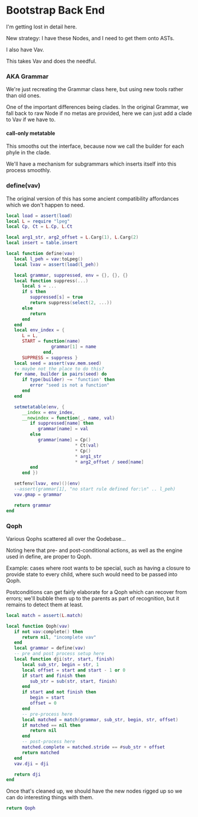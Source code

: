 # Bootstrap Back End

I'm getting lost in detail here\.

New strategy: I have these Nodes, and I need to get them onto ASTs\.

I also have Vav\.

This takes Vav and does the needful\.


### AKA Grammar

We're just recreating the Grammar class here, but using new tools rather than
old ones\.

One of the important differences being clades\.  In the original Grammar, we
fall back to raw Node if no metas are provided, here we can just add a clade
to Vav if we have to\.


#### call\-only metatable

This smooths out the interface, because now we call the builder for each phyle
in the clade\.

We'll have a mechanism for subgrammars which inserts itself into this process
smoothly\.


### define\(vav\)

The original version of this has some ancient compatibility affordances which
we don't happen to need\.

```lua
local load = assert(load)
local L = require "lpeg"
local Cp, Ct = L.Cp, L.Ct

local arg1_str, arg2_offset = L.Carg(1), L.Carg(2)
local insert = table.insert

local function define(vav)
   local l_peh = vav:toLpeg()
   local lvav = assert(load(l_peh))

   local grammar, suppressed, env = {}, {}, {}
   local function suppress(...)
      local s = ...
      if s then
         suppressed[s] = true
         return suppress(select(2, ...))
      else
         return
      end
   end
   local env_index = {
      L = L,
      START = function(name)
                 grammar[1] = name
              end,
      SUPPRESS = suppress }
   local seed = assert(vav.mem.seed)
   -- maybe not the place to do this?
   for name, builder in pairs(seed) do
      if type(builder) ~= 'function' then
         error "seed is not a function"
      end
   end

   setmetatable(env, {
      __index = env_index,
      __newindex = function(_, name, val)
         if suppressed[name] then
            grammar[name] = val
         else
            grammar[name] = Cp()
                          * Ct(val)
                          * Cp()
                          * arg1_str
                          * arg2_offset / seed[name]
         end
      end })

   setfenv(lvav, env)()(env)
   --assert(grammar[1], "no start rule defined for:\n" .. l_peh)
   vav.gmap = grammar

   return grammar
end
```


### Qoph

Various Qophs scattered all over the Qodebase\.\.\.

Noting here that pre\- and post\-conditional actions, as well as the engine
used in define, are proper to Qoph\.

Example: cases where root wants to be special, such as having a closure to
provide state to every child, where such would need to be passed into Qoph\.

Postconditions can get fairly elaborate for a Qoph which can recover from
errors; we'll bubble them up to the parents as part of recognition, but it
remains to detect them at least\.

```lua
local match = assert(L.match)

local function Qoph(vav)
   if not vav:complete() then
      return nil, "incomplete vav"
   end
   local grammar = define(vav)
   -- pre and post process setup here
   local function dji(str, start, finish)
      local sub_str, begin = str, 1
      local offset = start and start - 1 or 0
      if start and finish then
         sub_str = sub(str, start, finish)
      end
      if start and not finish then
         begin = start
         offset = 0
      end
      -- pre-process here
      local matched = match(grammar, sub_str, begin, str, offset)
      if matched == nil then
         return nil
      end
      -- post-process here
      matched.complete = matched.stride == #sub_str + offset
      return matched
   end
   vav.dji = dji

   return dji
end
```

Once that's cleaned up, we should have the new nodes rigged up so we can do
interesting things with them\.

```lua
return Qoph
```
